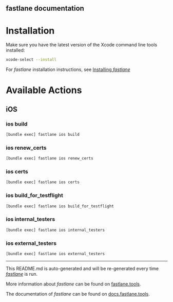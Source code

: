 fastlane documentation
----

# Installation

Make sure you have the latest version of the Xcode command line tools installed:

```sh
xcode-select --install
```

For _fastlane_ installation instructions, see [Installing _fastlane_](https://docs.fastlane.tools/#installing-fastlane)

# Available Actions

## iOS

### ios build

```sh
[bundle exec] fastlane ios build
```



### ios renew_certs

```sh
[bundle exec] fastlane ios renew_certs
```



### ios certs

```sh
[bundle exec] fastlane ios certs
```



### ios build_for_testflight

```sh
[bundle exec] fastlane ios build_for_testflight
```



### ios internal_testers

```sh
[bundle exec] fastlane ios internal_testers
```



### ios external_testers

```sh
[bundle exec] fastlane ios external_testers
```



----

This README.md is auto-generated and will be re-generated every time [_fastlane_](https://fastlane.tools) is run.

More information about _fastlane_ can be found on [fastlane.tools](https://fastlane.tools).

The documentation of _fastlane_ can be found on [docs.fastlane.tools](https://docs.fastlane.tools).
